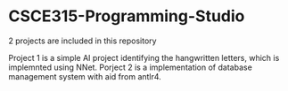 # CSCE315-Programming-Studio
2 projects are included in this repository

Project 1 is a simple AI project identifying the hangwritten letters, which is implemnted using NNet.
Porject 2 is a implementation of database management system with aid from antlr4.
